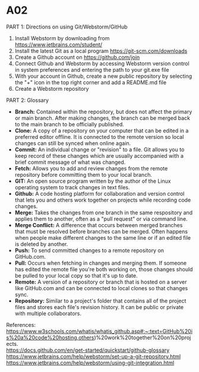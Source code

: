 # A02
PART 1: Directions on using Git/Webstorm/GitHub  
1.  Install Webstorm by downloading from https://www.jetbrains.com/student/ 
2.  Install the latest Git as a local program https://git-scm.com/downloads
3.  Create a Github account on https://github.com/join  
4.  Connect Github and Webstorm by accessing Webstorm version control in system preferences and entering the path to your git.exe file
5. With your account in Github, create a new public repository by selecting the "+" icon in the top right corner and add a README.md file  
7.  Create a Webstorm repository

PART 2: Glossary  
* **Branch:**  Contained within the repository, but does not affect the primary or main branch. After making changes, the branch can be merged back to the main branch to be officially published.
* **Clone:**  A copy of a repository on your computer that can be edited in a preferred editor offline. It is connected to the remote version so local changes can still be synced when online again. 
* **Commit:**  An individual change or "revision" to a file. Git allows you to keep record of these changes which are usually accompanied with a brief commit message of what was changed. 
* **Fetch:**  Allows you to add and review changes from the remote repository before committing them to your local branch.
* **GIT:**  An open source program written by the author of the Linux operating system to track changes in text files. 
* **Github:**  A code hosting platform for collaboration and version control that lets you and others work together on projects while recording code changes.
* **Merge:**  Takes the changes from one branch in the same respository and applies them to another, often as a "pull request" or via command line. 
* **Merge Conflict:**  A difference that occurs between merged branches that must be resolved before branches can be merged. Often happens when people make different changes to the same line or if an edited file is deleted by another.
* **Push:**   To send committed changes to a remote repository on GitHub.com.
* **Pull:**  Occurs when fetching in changes and merging them. If someone has edited the remote file you're both working on, those changes should be pulled to your local copy so that it's up to date.
* **Remote:**  A version of a repository or branch that is hosted on a server like GitHub.com and can be connected to local clones so that changes sync.
* **Repository:**  Similar to a project's folder that contains all of the project files and stores each file's revision history. It can be public or private with multiple collaborators.


References:  
https://www.w3schools.com/whatis/whatis_github.asp#:~:text=GitHub%20is%20a%20code%20hosting,others)%20work%20together%20on%20projects.  
https://docs.github.com/en/get-started/quickstart/github-glossary  
https://www.jetbrains.com/help/webstorm/set-up-a-git-repository.html 
https://www.jetbrains.com/help/webstorm/using-git-integration.html  

